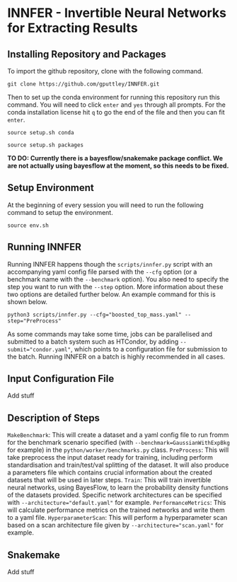 # INNFER - Invertible Neural Networks for Extracting Results

## Installing Repository and Packages

To import the github repository, clone with the following command.
```
git clone https://github.com/gputtley/INNFER.git
```

Then to set up the conda environment for running this repository run this command. You will need to click `enter` and `yes` through all prompts. For the conda installation license hit `q` to go the end of the file and then you can fit `enter`. 
```
source setup.sh conda
```
```
source setup.sh packages
```

**TO DO: Currently there is a bayesflow/snakemake package conflict. We are not actually using bayesflow at the moment, so this needs to be fixed.**

## Setup Environment

At the beginning of every session you will need to run the following command to setup the environment.
```
source env.sh
```

## Running INNFER

Running INNFER happens though the `scripts/innfer.py` script with an accompanying yaml config file parsed with the `--cfg` option (or a benchmark name with the `--benchmark` option). You also need to specify the step you want to run with the `--step` option. More information about these two options are detailed further below. An example command for this is shown below.
```
python3 scripts/innfer.py --cfg="boosted_top_mass.yaml" --step="PreProcess"
```

As some commands may take some time, jobs can be parallelised and submitted to a batch system such as HTCondor, by adding `--submit="condor.yaml"`, which points to a configuration file for submission to the batch. Running INNFER on a batch is highly recommended in all cases.

## Input Configuration File

Add stuff

## Description of Steps

`MakeBenchmark`: This will create a dataset and a yaml config file to run fromm for the benchmark scenario specified (with `--benchmark=GaussianWithExpBkg` for example) in the `python/worker/benchmarks.py` class.
`PreProcess`: This will take preprocess the input dataset ready for training, including perform standardisation and train/test/val splitting of the dataset. It will also produce a parameters file which contains crucial information about the created datasets that will be used in later steps.
`Train`: This will train invertible neural networks, using BayesFlow, to learn the probability density functions of the datasets provided. Specific network architectures can be specified with `--architecture="default.yaml"` for example.
`PerformanceMetrics`: This will calculate performance metrics on the trained networks and write them to a yaml file.
`HyperparameterScan`: This will perform a hyperparameter scan based on a scan architecture file given by `--architecture="scan.yaml"` for example.

## Snakemake

Add stuff